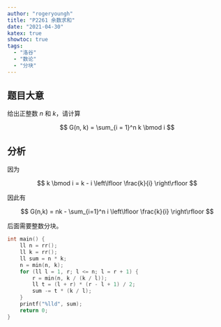 ```yaml
---
author: "rogeryoungh"
title: "P2261 余数求和"
date: "2021-04-30"
katex: true
showtoc: true
tags:
  - "洛谷"
  - "数论"
  - "分块"
---
```


## 题目大意

给出正整数 $n$ 和 $k$，请计算

$$
G(n, k) = \sum_{i = 1}^n k \bmod i
$$

## 分析

因为

$$
k \bmod i = k - i \left\lfloor \frac{k}{i} \right\rfloor
$$

因此有

$$
G(n,k) = nk - \sum_{i=1}^n i \left\lfloor \frac{k}{i} \right\rfloor
$$

后面需要整数分块。

```cpp
int main() {
	ll n = rr();
	ll k = rr();
	ll sum = n * k;
	n = min(n, k);
	for (ll l = 1, r; l <= n; l = r + 1) {
		r = min(n, k / (k / l));
		ll t = (l + r) * (r - l + 1) / 2;
		sum -= t * (k / l);
	}
	printf("%lld", sum);
	return 0;
}
```